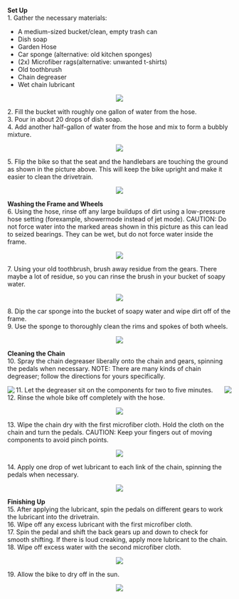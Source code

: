 **Set Up**<br/>
1\. Gather the necessary materials:<br/>
* A medium-sized bucket/clean, empty trash can
* Dish soap
* Garden Hose
* Car sponge (alternative: old kitchen sponges)
* (2x) Microfiber rags(alternative: unwanted t-shirts)
* Old toothbrush
* Chain degreaser
* Wet chain lubricant<br/>

<p align="center">
  <img src="smallerimages/Supplies.jpg">	
</p>

2\. Fill the bucket with roughly one gallon of water from the hose.<br/>
3\. Pour in about 20 drops of dish soap.<br/>
4\. Add another half-gallon of water from the hose and mix to form a bubbly mixture.<br/>

<p align="center">
  <img src="smallerimages/SoapBucket.jpg">	
</p>

5\. Flip the bike so that the seat and the handlebars are touching the ground as shown in the picture above. This will keep the bike upright and make it easier to clean the drivetrain.<br/>

<p align="center">
  <img src="smallerimages/UpsideDown.jpg">	
</p>

**Washing the Frame and Wheels**<br/>
6\. Using the hose, rinse off any large buildups of dirt using a low-pressure hose setting (forexample, showermode instead of jet mode). CAUTION: Do not force water into the marked areas shown in this picture as this can lead to seized bearings. They can be wet, but do not force water inside the frame.<br/>

<p align="center">
  <img src="smallerimages/CautionAreas.jpg">	
</p>

7\. Using your old toothbrush, brush away residue from the gears. There maybe a lot of residue, so you can rinse the brush in your bucket of soapy water.<br/>

<p align="center">
  <img src="smallerimages/BackBrush.jpg">	
</p>

8\. Dip the car sponge into the bucket of soapy water and wipe dirt off of the frame.<br/>
9\. Use the sponge to thoroughly clean the rims and spokes of both wheels.<br/>

<p align="center">
  <img src="smallerimages/RimWipe.jpg">	
</p>


**Cleaning the Chain**<br/>
10\. Spray the chain degreaser liberally onto the chain and gears, spinning the pedals when necessary. NOTE: There are many kinds of chain degreaser; follow the directions for yours specifically.<br/>

<img align="left" src="smallerimages/DegreaseChain"> <img align="right" src="smallerimages/DegreaseGear">

11\. Let the degreaser sit on the components for two to five minutes.<br/>
12\. Rinse the whole bike off completely with the hose.<br/>

<p align="center">
  <img src="smallerimages/SprayDown.jpg">	
</p>

13\. Wipe the chain dry with the first microfiber cloth. Hold the cloth on the chain and turn the pedals. CAUTION: Keep your fingers out of moving components to avoid pinch points.<br/>

<p align="center">
  <img src="smallerimages/WipeChain.jpg">	
</p>

14\. Apply one drop of wet lubricant to each link of the chain, spinning the pedals when necessary.<br/>

<p align="center">
  <img src="smallerimages/LubeChain.jpg">	
</p>
 
**Finishing Up**<br/>
15\. After applying the lubricant, spin the pedals on different gears to work the lubricant into the drivetrain.<br/>
16\. Wipe off any excess lubricant with the first microfiber cloth.<br/>
17\. Spin the pedal and shift the back gears up and down to check for smooth shifting. If there is loud creaking, apply more lubricant to the chain.<br/>
18\. Wipe off excess water with the second microfiber cloth.<br/>

<p align="center">
  <img src="smallerimages/WipeBike.jpg">	
</p>

19\. Allow the bike to dry off in the sun.<br/>

<p align="center">
  <img src="smallerimages/SunDry.jpg">	
</p>

